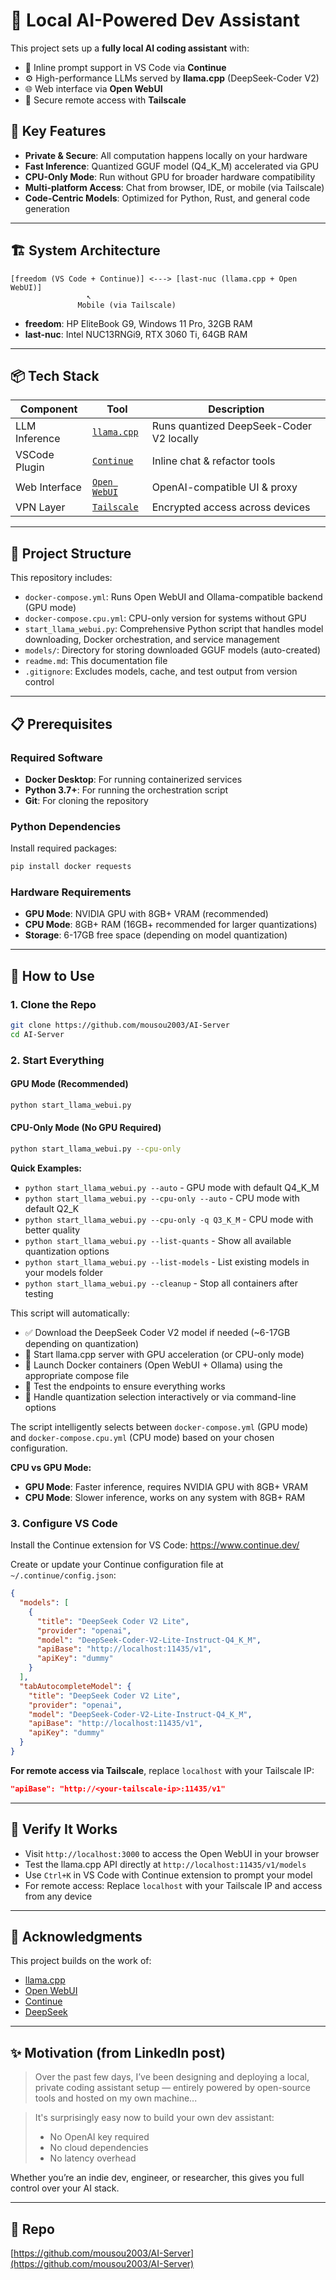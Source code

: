 # 🧠 Local AI-Powered Dev Assistant

This project sets up a **fully local AI coding assistant** with:

- 💬 Inline prompt support in VS Code via **Continue**
- ⚙️ High-performance LLMs served by **llama.cpp** (DeepSeek-Coder V2)
- 🌐 Web interface via **Open WebUI**
- 🔐 Secure remote access with **Tailscale**

## 🚀 Key Features

- **Private & Secure**: All computation happens locally on your hardware
- **Fast Inference**: Quantized GGUF model (Q4_K_M) accelerated via GPU
- **CPU-Only Mode**: Run without GPU for broader hardware compatibility
- **Multi-platform Access**: Chat from browser, IDE, or mobile (via Tailscale)
- **Code-Centric Models**: Optimized for Python, Rust, and general code generation

---

## 🏗️ System Architecture

```
[freedom (VS Code + Continue)] <---> [last-nuc (llama.cpp + Open WebUI)]
                 ↖
               Mobile (via Tailscale)
```

- **freedom**: HP EliteBook G9, Windows 11 Pro, 32GB RAM
- **last-nuc**: Intel NUC13RNGi9, RTX 3060 Ti, 64GB RAM

---

## 📦 Tech Stack

| Component     | Tool                                                     | Description                              |
| ------------- | -------------------------------------------------------- | ---------------------------------------- |
| LLM Inference | [`llama.cpp`](https://github.com/ggerganov/llama.cpp)    | Runs quantized DeepSeek-Coder V2 locally |
| VSCode Plugin | [`Continue`](https://continue.dev)                       | Inline chat & refactor tools             |
| Web Interface | [`Open WebUI`](https://github.com/open-webui/open-webui) | OpenAI-compatible UI & proxy             |
| VPN Layer     | [`Tailscale`](https://tailscale.com)                     | Encrypted access across devices          |

---

## 📂 Project Structure

This repository includes:

- `docker-compose.yml`: Runs Open WebUI and Ollama-compatible backend (GPU mode)
- `docker-compose.cpu.yml`: CPU-only version for systems without GPU
- `start_llama_webui.py`: Comprehensive Python script that handles model downloading, Docker orchestration, and service management
- `models/`: Directory for storing downloaded GGUF models (auto-created)
- `readme.md`: This documentation file
- `.gitignore`: Excludes models, cache, and test output from version control

---

## 📋 Prerequisites

### Required Software
- **Docker Desktop**: For running containerized services
- **Python 3.7+**: For running the orchestration script
- **Git**: For cloning the repository

### Python Dependencies
Install required packages:
```bash
pip install docker requests
```

### Hardware Requirements
- **GPU Mode**: NVIDIA GPU with 8GB+ VRAM (recommended)
- **CPU Mode**: 8GB+ RAM (16GB+ recommended for larger quantizations)
- **Storage**: 6-17GB free space (depending on model quantization)

---

## 🧪 How to Use

### 1. Clone the Repo

```bash
git clone https://github.com/mousou2003/AI-Server
cd AI-Server
```

### 2. Start Everything

#### GPU Mode (Recommended)
```bash
python start_llama_webui.py
```

#### CPU-Only Mode (No GPU Required)
```bash
python start_llama_webui.py --cpu-only
```

**Quick Examples:**
- `python start_llama_webui.py --auto` - GPU mode with default Q4_K_M
- `python start_llama_webui.py --cpu-only --auto` - CPU mode with default Q2_K
- `python start_llama_webui.py --cpu-only -q Q3_K_M` - CPU mode with better quality
- `python start_llama_webui.py --list-quants` - Show all available quantization options
- `python start_llama_webui.py --list-models` - List existing models in your models folder
- `python start_llama_webui.py --cleanup` - Stop all containers after testing

This script will automatically:
- ✅ Download the DeepSeek Coder V2 model if needed (~6-17GB depending on quantization)
- 🚀 Start llama.cpp server with GPU acceleration (or CPU-only mode)  
- 🐳 Launch Docker containers (Open WebUI + Ollama) using the appropriate compose file
- 🧪 Test the endpoints to ensure everything works
- 🎯 Handle quantization selection interactively or via command-line options

The script intelligently selects between `docker-compose.yml` (GPU mode) and `docker-compose.cpu.yml` (CPU mode) based on your chosen configuration.

**CPU vs GPU Mode:**
- **GPU Mode**: Faster inference, requires NVIDIA GPU with 8GB+ VRAM
- **CPU Mode**: Slower inference, works on any system with 8GB+ RAM

### 3. Configure VS Code

Install the Continue extension for VS Code: https://www.continue.dev/

Create or update your Continue configuration file at `~/.continue/config.json`:

```json
{
  "models": [
    {
      "title": "DeepSeek Coder V2 Lite",
      "provider": "openai",
      "model": "DeepSeek-Coder-V2-Lite-Instruct-Q4_K_M",
      "apiBase": "http://localhost:11435/v1",
      "apiKey": "dummy"
    }
  ],
  "tabAutocompleteModel": {
    "title": "DeepSeek Coder V2 Lite",
    "provider": "openai", 
    "model": "DeepSeek-Coder-V2-Lite-Instruct-Q4_K_M",
    "apiBase": "http://localhost:11435/v1",
    "apiKey": "dummy"
  }
}
```

**For remote access via Tailscale**, replace `localhost` with your Tailscale IP:
```json
"apiBase": "http://<your-tailscale-ip>:11435/v1"
```

---

## 🔎 Verify It Works

- Visit `http://localhost:3000` to access the Open WebUI in your browser
- Test the llama.cpp API directly at `http://localhost:11435/v1/models`
- Use `Ctrl+K` in VS Code with Continue extension to prompt your model
- For remote access: Replace `localhost` with your Tailscale IP and access from any device

---

## 🙌 Acknowledgments

This project builds on the work of:

- [llama.cpp](https://github.com/ggerganov/llama.cpp)
- [Open WebUI](https://github.com/open-webui/open-webui)
- [Continue](https://continue.dev)
- [DeepSeek](https://huggingface.co/deepseek-ai)

---

## ✨ Motivation (from LinkedIn post)

> Over the past few days, I’ve been designing and deploying a local, private coding assistant setup — entirely powered by open-source tools and hosted on my own machine...

> It's surprisingly easy now to build your own dev assistant:
>
> - No OpenAI key required
> - No cloud dependencies
> - No latency overhead

Whether you’re an indie dev, engineer, or researcher, this gives you full control over your AI stack.

---

## 📌 Repo

[https://github.com/mousou2003/AI-Server](https://github.com/mousou2003/AI-Server)

